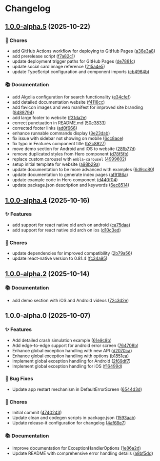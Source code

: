 # Changelog

## [1.0.0-alpha.5](https://github.com/darshan09200/react-native-global-exception-handler/compare/v1.0.0-alpha.4...v1.0.0-alpha.5) (2025-10-22)

### 🧹 Chores

* add GitHub Actions workflow for deploying to GitHub Pages ([a36e3a8](https://github.com/darshan09200/react-native-global-exception-handler/commit/a36e3a8b080e0c2be1f24defc758038215ac49fe))
* add prerelease script ([f7a82c1](https://github.com/darshan09200/react-native-global-exception-handler/commit/f7a82c1dc5db6f956e4779061c6ffe238b6c19ea))
* update deployment trigger paths for GitHub Pages ([de7881c](https://github.com/darshan09200/react-native-global-exception-handler/commit/de7881ca66244a1ecfd02efd208b7cd784b2effb))
* update social card image reference ([215a4e5](https://github.com/darshan09200/react-native-global-exception-handler/commit/215a4e5432b79348462dbf7d893545570b27e7a6))
* update TypeScript configuration and component imports ([cb4964b](https://github.com/darshan09200/react-native-global-exception-handler/commit/cb4964b0fb98052bca553c7b72fbfffebb760815))

### 📚 Documentation

* add Algolia configuration for search functionality ([e34cfef](https://github.com/darshan09200/react-native-global-exception-handler/commit/e34cfefb72b97bbfe71234c6e2fab0777c498e49))
* add detailed documentation website ([f4118cc](https://github.com/darshan09200/react-native-global-exception-handler/commit/f4118cceb22e6dde08a02ef328a094265fab082b))
* add favicon images and web manifest for improved site branding ([8488794](https://github.com/darshan09200/react-native-global-exception-handler/commit/8488794b8efc779b345b132f621b0d590d3a4e83))
* add large footer to website ([f31da2e](https://github.com/darshan09200/react-native-global-exception-handler/commit/f31da2eb383fe38995662746b9adf684547797f0))
* correct punctuation in README.md ([50c3833](https://github.com/darshan09200/react-native-global-exception-handler/commit/50c3833fc2d0ce51acbebb50985f5718a8f876a2))
* corrected footer links ([ad0f666](https://github.com/darshan09200/react-native-global-exception-handler/commit/ad0f66695e62fba3b627793642f5776e2487373f))
* enhance runnable commands display ([3e23dab](https://github.com/darshan09200/react-native-global-exception-handler/commit/3e23dab8ad8f513e8543eeaac3753085993cd54a))
* fix issue with sidebar not showing on mobile ([6cc8ace](https://github.com/darshan09200/react-native-global-exception-handler/commit/6cc8acea266bd39903aff12d663c327c35203c35))
* fix typo in Features component title ([b2c8927](https://github.com/darshan09200/react-native-global-exception-handler/commit/b2c89270393d55677bd7b441f9b39cabb98b996a))
* move demo section for Android and iOS to website ([28fb77d](https://github.com/darshan09200/react-native-global-exception-handler/commit/28fb77d7c46ce5a5d57d891462b63c6f278acbbd))
* remove duplicated styles from Hero component ([d78f5fb](https://github.com/darshan09200/react-native-global-exception-handler/commit/d78f5fba30994701bae19dea4d2872fd1df512ec))
* replace custom carousel with `embla-carousel` ([4999602](https://github.com/darshan09200/react-native-global-exception-handler/commit/499960234fcf8e937d9ecbb027c288e4587fdfcb))
* setup initial template for website ([a98b29a](https://github.com/darshan09200/react-native-global-exception-handler/commit/a98b29a5067d0ad795c12611fd0bb0c4745a0436))
* update documentation to be more advanced with examples ([6d9cc80](https://github.com/darshan09200/react-native-global-exception-handler/commit/6d9cc80c54b7d79bdfd78cb0be10681b6fc135a4))
* update documentation to generate index pages ([af9186a](https://github.com/darshan09200/react-native-global-exception-handler/commit/af9186a194f793b871d5dc7dfd1dd31a6498d0bf))
* update example code in Hero component ([d440f04](https://github.com/darshan09200/react-native-global-exception-handler/commit/d440f04d1a4e3d1d4a0ac0e457731a5e95418a5c))
* update package.json description and keywords ([6ec8514](https://github.com/darshan09200/react-native-global-exception-handler/commit/6ec85147e1427ee85e6fd2375c38f824669e5b83))

## [1.0.0-alpha.4](https://github.com/darshan09200/react-native-global-exception-handler/compare/v1.0.0-alpha.2...v1.0.0-alpha.4) (2025-10-16)

### ✨ Features

* add support for react native old arch on android ([ca75daa](https://github.com/darshan09200/react-native-global-exception-handler/commit/ca75daaade7d550c23e700a6020641001ae5a4be))
* add support for react native old arch on ios ([d10c3ed](https://github.com/darshan09200/react-native-global-exception-handler/commit/d10c3edb075dc3c747088deb1fef8204564dbd21))

### 🧹 Chores

* update dependencies for improved compatibility ([2b79a56](https://github.com/darshan09200/react-native-global-exception-handler/commit/2b79a5692489d56087340d3f213434347c7e1672))
* update react-native version to 0.81.4 ([fc34a95](https://github.com/darshan09200/react-native-global-exception-handler/commit/fc34a95e8ccdbc586ca0bb1f6df455e336868174))

## [1.0.0-alpha.2](https://github.com/darshan09200/react-native-global-exception-handler/compare/v1.0.0-alpha.0...v1.0.0-alpha.2) (2025-10-14)

### 📚 Documentation

* add demo section with iOS and Android videos ([72c3d2e](https://github.com/darshan09200/react-native-global-exception-handler/commit/72c3d2e27be9a4685ddb40808f644ae7c3a1e104))

## 1.0.0-alpha.0 (2025-10-07)

### ✨ Features

* Add detailed crash simulation example ([61e9c8b](https://github.com/darshan09200/react-native-global-exception-handler/commit/61e9c8bb22ba36bee33818c9347248b48a894d22))
* Add edge-to-edge support for android error screen ([764708b](https://github.com/darshan09200/react-native-global-exception-handler/commit/764708b7ada741d60ce875fd6f3054e776cfc3f6))
* Enhance global exception handling with new API ([d2070ca](https://github.com/darshan09200/react-native-global-exception-handler/commit/d2070ca19d58c83549bc4055f7c4f0f710ac0e56))
* Enhance global exception handling with options ([b1851ea](https://github.com/darshan09200/react-native-global-exception-handler/commit/b1851eabe127a075ec9d0a82deabe8ca1ab432e9))
* Implement global exception handling for Android ([2f69df7](https://github.com/darshan09200/react-native-global-exception-handler/commit/2f69df7e60244f10a6ddc76fc846e41d1451514a))
* Implement global exception handling for iOS ([f16499d](https://github.com/darshan09200/react-native-global-exception-handler/commit/f16499d75bb9397cf8b9bb247083538f2b9cf959))

### 🐛 Bug Fixes

* Update app restart mechanism in DefaultErrorScreen ([6544d3d](https://github.com/darshan09200/react-native-global-exception-handler/commit/6544d3d850b8cddd2d2ce4133be69aa42d116009))

### 🧹 Chores

* Initial commit ([4740243](https://github.com/darshan09200/react-native-global-exception-handler/commit/4740243eaef387cf886a8c46ee1006e219b2b381))
* Update clean and codegen scripts in package.json ([1593aab](https://github.com/darshan09200/react-native-global-exception-handler/commit/1593aab04120d2ad4ea3aca1be14d81035d5ed52))
* Update release-it configuration for changelog ([4af69e7](https://github.com/darshan09200/react-native-global-exception-handler/commit/4af69e797209561a003c9b6d974f1555edc8bea6))

### 📚 Documentation

* Improve documentation for ExceptionHandlerOptions ([1e86a2d](https://github.com/darshan09200/react-native-global-exception-handler/commit/1e86a2d7c4285e11b76d7d0715c064d722c0b6bf))
* Update README with comprehensive error handling details ([a8bf5dd](https://github.com/darshan09200/react-native-global-exception-handler/commit/a8bf5ddf83e0551ce0db5c2c1267d88ffa89d93f))
